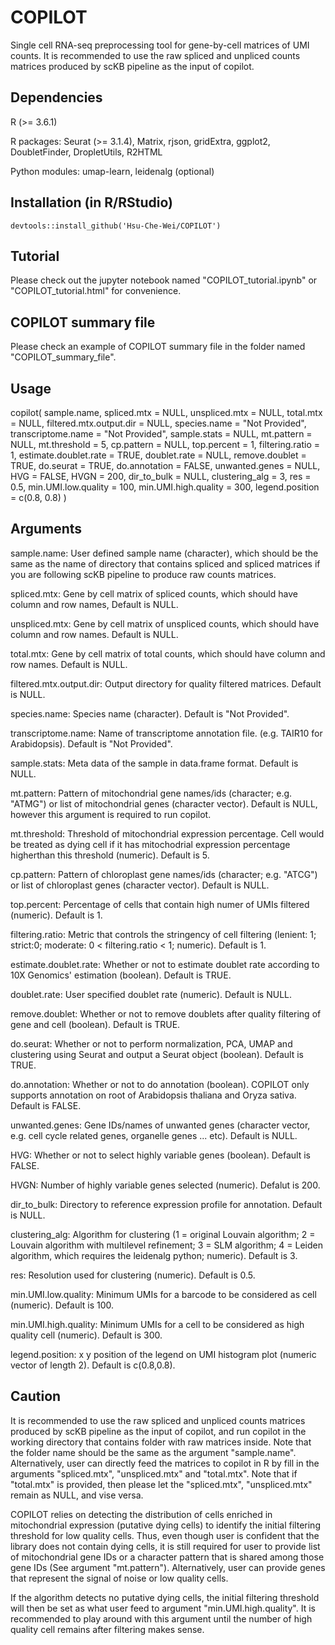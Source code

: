 # COPILOT
Single cell RNA-seq preprocessing tool for gene-by-cell matrices of UMI counts. It is recommended to use the raw spliced and unpliced counts matrices produced by scKB pipeline as the input of copilot.

## Dependencies

R (>= 3.6.1)

R packages: Seurat (>= 3.1.4), Matrix, rjson, gridExtra, ggplot2, DoubletFinder, DropletUtils, R2HTML

Python modules: umap-learn, leidenalg (optional)

## Installation (in R/RStudio)
   ```
devtools::install_github('Hsu-Che-Wei/COPILOT')
   ```

## Tutorial

Please check out the jupyter notebook named "COPILOT_tutorial.ipynb" or "COPILOT_tutorial.html" for convenience.

## COPILOT summary file

Please check an example of COPILOT summary file in the folder named "COPILOT_summary_file".

## Usage

copilot( sample.name, spliced.mtx = NULL, unspliced.mtx = NULL, total.mtx = NULL, filtered.mtx.output.dir = NULL, species.name = "Not Provided", transcriptome.name = "Not Provided", sample.stats = NULL, mt.pattern = NULL, mt.threshold = 5, cp.pattern = NULL, top.percent = 1, filtering.ratio = 1, estimate.doublet.rate = TRUE, doublet.rate = NULL, remove.doublet = TRUE, do.seurat = TRUE, do.annotation = FALSE, unwanted.genes = NULL, HVG = FALSE, HVGN = 200, dir_to_bulk = NULL, clustering_alg = 3, res = 0.5, min.UMI.low.quality = 100, min.UMI.high.quality = 300, legend.position = c(0.8, 0.8) )

## Arguments

sample.name: User defined sample name (character), which should be the same as the name of directory that contains spliced and spliced matrices if you are following scKB pipeline to produce raw counts matrices.

spliced.mtx: Gene by cell matrix of spliced counts, which should have column and row names, Default is NULL.

unspliced.mtx: Gene by cell matrix of unspliced counts, which should have column and row names. Default is NULL.

total.mtx: Gene by cell matrix of total counts, which should have column and row names. Default is NULL.

filtered.mtx.output.dir: Output directory for quality filtered matrices. Default is NULL.

species.name: Species name (character). Default is "Not Provided".

transcriptome.name: Name of transcriptome annotation file. (e.g. TAIR10 for Arabidopsis). Default is "Not Provided".

sample.stats: Meta data of the sample in data.frame format. Default is NULL.

mt.pattern: Pattern of mitochondrial gene names/ids (character; e.g. "ATMG") or list of mitochondrial genes (character vector). Default is NULL, however this argument is required to run copilot.

mt.threshold: Threshold of mitochondrial expression percentage. Cell would be treated as dying cell if it has mitochodrial expression percentage higherthan this threshold (numeric). Default is 5.

cp.pattern: Pattern of chloroplast gene names/ids (character; e.g. "ATCG") or list of chloroplast genes (character vector). Default is NULL.

top.percent: Percentage of cells that contain high numer of UMIs filtered (numeric). Default is 1.

filtering.ratio: Metric that controls the stringency of cell filtering (lenient: 1; strict:0; moderate: 0 < filtering.ratio < 1; numeric). Default is 1.

estimate.doublet.rate: Whether or not to estimate doublet rate according to 10X Genomics' estimation (boolean). Default is TRUE.

doublet.rate: User specified doublet rate (numeric). Default is NULL.

remove.doublet: Whether or not to remove doublets after quality filtering of gene and cell (boolean). Default is TRUE.

do.seurat: Whether or not to perform normalization, PCA, UMAP and clustering using Seurat and output a Seurat object (boolean). Default is TRUE.

do.annotation: Whether or not to do annotation (boolean). COPILOT only supports annotation on root of Arabidopsis thaliana and Oryza sativa. Default is FALSE.

unwanted.genes: Gene IDs/names of unwanted genes (character vector, e.g. cell cycle related genes, organelle genes ... etc). Default is NULL.

HVG: Whether or not to select highly variable genes (boolean). Default is FALSE.

HVGN: Number of highly variable genes selected (numeric). Defalut is 200.

dir_to_bulk: Directory to reference expression profile for annotation. Default is NULL.

clustering_alg: Algorithm for clustering (1 = original Louvain algorithm; 2 = Louvain algorithm with multilevel refinement; 3 = SLM algorithm; 4 = Leiden algorithm, which requires the leidenalg python; numeric). Default is 3.

res: Resolution used for clustering (numeric). Default is 0.5.

min.UMI.low.quality: Minimum UMIs for a barcode to be considered as cell (numeric). Default is 100.

min.UMI.high.quality: Minimum UMIs for a cell to be considered as high quality cell (numeric). Default is 300.

legend.position: x y position of the legend on UMI histogram plot (numeric vector of length 2). Default is c(0.8,0.8).

## Caution

It is recommended to use the raw spliced and unpliced counts matrices produced by scKB pipeline as the input of copilot, and run copilot in the working directory that contains folder with raw matrices inside. Note that the folder name should be the same as the argument "sample.name". Alternatively, user can directly feed the matrices to copilot in R by fill in the arguments "spliced.mtx", "unspliced.mtx" and "total.mtx". Note that if "total.mtx" is provided, then please let the "spliced.mtx", "unspliced.mtx" remain as NULL, and vise versa.

COPILOT relies on detecting the distribution of cells enriched in mitochondrial expression (putative dying cells) to identify the initial filtering threshold for low quality cells. Thus, even though user is confident that the library does not contain dying cells, it is still required for user to provide list of mitochondrial gene IDs or a character pattern that is shared among those gene IDs (See argument "mt.pattern"). Alternatively, user can provide genes that represent the signal of noise or low quality cells.

If the algorithm detects no putative dying cells, the initial filtering threshold will then be set as what user feed to argument "min.UMI.high.quality". It is recommended to play around with this argument until the number of high quality cell remains after filtering makes sense.
